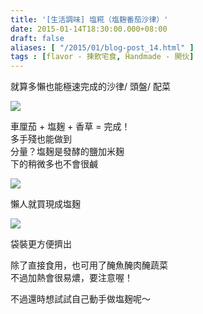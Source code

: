 ```yaml
---
title: '[生活調味] 塩糀（塩麹番茄沙律）'
date: 2015-01-14T18:30:00.000+08:00
draft: false
aliases: [ "/2015/01/blog-post_14.html" ]
tags : [flavor - 揀飲宅食, Ḧandmade - 開伙]
---
```


就算多懶也能極速完成的沙律/ 頭盤/ 配菜  

![](/images/shiokoji1.jpg)

車厘茄 + 塩麹 + 香草 = 完成！  
多手殘也能做到  
分量？塩麹是發酵的鹽加米麹  
下的稍微多也不會很鹹  

![](/images/shiokoji2.jpg)

懶人就買現成塩麹  

![](/images/shiokoji.jpg)

袋裝更方便擠出  
  
除了直接食用，也可用了醃魚醃肉醃蔬菜  
不過加熱會很易燶，要注意喔！  
  
不過還時想試試自己動手做塩麹呢～
